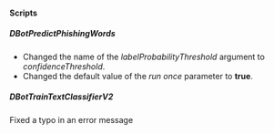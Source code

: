 
#### Scripts
##### DBotPredictPhishingWords
- Changed the name of the *labelProbabilityThreshold* argument to *confidenceThreshold*.
- Changed the default value of the *run once* parameter to **true**.
##### DBotTrainTextClassifierV2
Fixed a typo in an error message